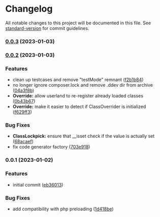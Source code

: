 # Changelog

All notable changes to this project will be documented in this file. See [standard-version](https://github.com/conventional-changelog/standard-version) for commit guidelines.

### [0.0.3](https://github.com/Neunerlei/lockpick/compare/v0.0.2...v0.0.3) (2023-01-03)

### [0.0.2](https://github.com/Neunerlei/lockpick/compare/v0.0.1...v0.0.2) (2023-01-03)


### Features

* clean up testcases and remove "testMode" remnant ([f2b1b84](https://github.com/Neunerlei/lockpick/commit/f2b1b848068bcfd283c24fed9ca80d50612f628d))
* no longer ignore composer.lock and remove .ddev dir from archive ([04a3f8b](https://github.com/Neunerlei/lockpick/commit/04a3f8bbf838be6771b585974a307b4d8ea34d56))
* **Override:** allow userland to re-register already loaded classes ([0b43b67](https://github.com/Neunerlei/lockpick/commit/0b43b671fb29310330c736014b3f14d7abfa0586))
* **Override:** make it easier to detect if ClassOverrider is initialized ([f629ff3](https://github.com/Neunerlei/lockpick/commit/f629ff3d15fcf9acac4367d82f11c23008c5a1e2))


### Bug Fixes

* **ClassLockpick:** ensure that __isset check if the value is actually set ([68acaef](https://github.com/Neunerlei/lockpick/commit/68acaefa8a27f73f2a1e36fff87c6b4e756c1776))
* fix code generator factory ([703e918](https://github.com/Neunerlei/lockpick/commit/703e918b12bd67d83da38af1ecc55199ca35d0e8))

### 0.0.1 (2023-01-02)


### Features

* initial commit ([eb36013](https://github.com/Neunerlei/lockpick/commit/eb36013a559ec8b93535f3610d791bb7576993f6))


### Bug Fixes

* add compatibility with php preloading ([1d418be](https://github.com/Neunerlei/lockpick/commit/1d418be8094a10fb8619ad1663dfa249319d82c7))
